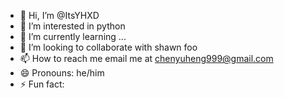 - 👋 Hi, I’m @ItsYHXD
- 👀 I’m interested in python
- 🌱 I’m currently learning ...
- 💞️ I’m looking to collaborate with shawn foo
- 📫 How to reach me email me at chenyuheng999@gmail.com
- 😄 Pronouns: he/him
- ⚡ Fun fact:

<!---
ItsYHXD/ItsYHXD is a ✨ special ✨ repository because its `README.md` (this file) appears on your GitHub profile.
You can click the Preview link to take a look at your changes.
--->
